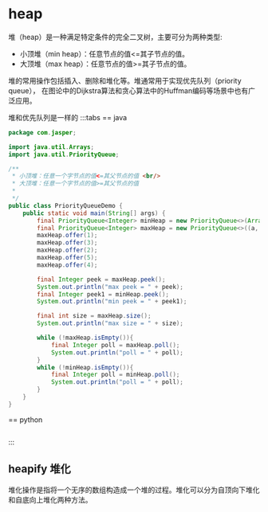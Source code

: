 # heap

堆（heap）是一种满足特定条件的完全二叉树，主要可分为两种类型:

- 小顶堆（min heap）：任意节点的值<=其子节点的值。
- 大顶堆（max heap）：任意节点的值>=其子节点的值。

堆的常用操作包括插入、删除和堆化等。堆通常用于实现优先队列（priority queue），
在图论中的Dijkstra算法和贪心算法中的Huffman编码等场景中也有广泛应用。

堆和优先队列是一样的
:::tabs 
== java
```java
package com.jasper;

import java.util.Arrays;
import java.util.PriorityQueue;

/**
 * 小顶堆：任意一个字节点的值<=其父节点的值 <br/>
 * 大顶堆：任意一个字节点的值>=其父节点的值
 *
 */
public class PriorityQueueDemo {
    public static void main(String[] args) {
        final PriorityQueue<Integer> minHeap = new PriorityQueue<>(Arrays.asList(1,3,2,4,5));
        final PriorityQueue<Integer> maxHeap = new PriorityQueue<>((a, b) -> b - a);
        maxHeap.offer(1);
        maxHeap.offer(3);
        maxHeap.offer(2);
        maxHeap.offer(5);
        maxHeap.offer(4);

        final Integer peek = maxHeap.peek();
        System.out.println("max peek = " + peek);
        final Integer peek1 = minHeap.peek();
        System.out.println("min peek = " + peek1);

        final int size = maxHeap.size();
        System.out.println("max size = " + size);

        while (!maxHeap.isEmpty()){
            final Integer poll = maxHeap.poll();
            System.out.println("poll = " + poll);
        }
        while (!minHeap.isEmpty()){
            final Integer poll = minHeap.poll();
            System.out.println("poll = " + poll);
        }
    }
}

```

== python 
```python

```
:::

## heapify 堆化
堆化操作是指将一个无序的数组构造成一个堆的过程。堆化可以分为自顶向下堆化和自底向上堆化两种方法。
